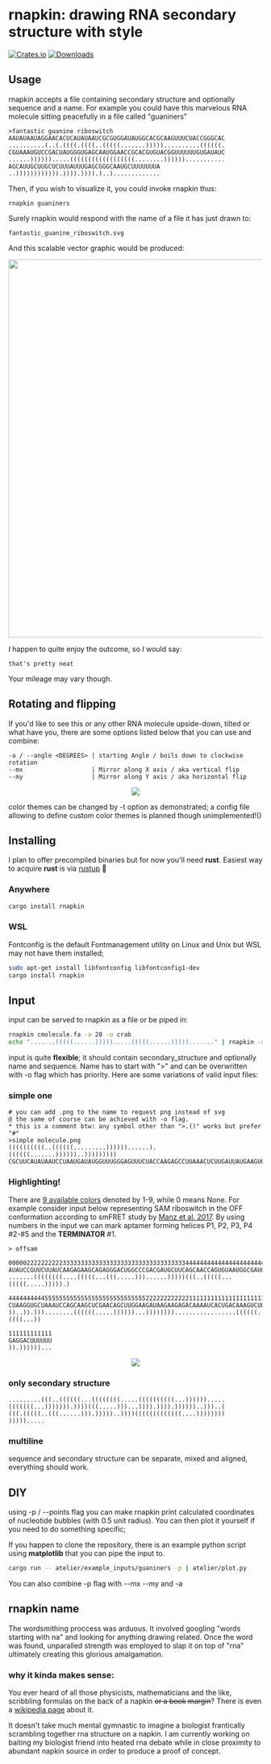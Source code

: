 
# rnapkin: drawing RNA secondary structure with style
[![Crates.io](https://img.shields.io/crates/v/rnapkin?color=F55353)](https://crates.io/crates/rnapkin)
[![Downloads](https://img.shields.io/crates/d/rnapkin?color=FEB139)](https://crates.io/crates/rnapkin)

## Usage
rnapkin accepts a file containing secondary structure and optionally sequence and a name.
For example you could have this marvelous RNA molecule sitting peacefully
in a file called "guaniners"
```text
>fantastic guanine riboswitch
AAUAUAAUAGGAACACUCAUAUAAUCGCGUGGAUAUGGCACGCAAGUUUCUACCGGGCAC
..........(..(.((((.((((..(((((.......)))))..........((((((.
CGUAAAUGUCCGACUAUGGGUGAGCAAUGGAACCGCACGUGUACGGUUUUUUGUGAUAUC
......)))))).....((((((((((((((((((........))))))...........
AGCAUUGCUUGCUCUUUAUUUGAGCGGGCAAUGCUUUUUUUA
..)))))))))))).)))).)))).)..).............
```
Then, if you wish to visualize it, you could invoke rnapkin thus:
```
rnapkin guaniners
```
Surely rnapkin would respond with the name of a file it has just drawn to:
```
fantastic_guanine_riboswitch.svg
```
And this scalable vector graphic would be produced:
<p align="center">
 <img src="https://raw.githubusercontent.com/ukmrs/gallery/main/rnapkin/v0.3.0/guaniners.svg" height="750"/>
</p>

*I* happen to quite enjoy the outcome, so *I* would say:
```
that's pretty neat
```
Your mileage may vary though.

## Rotating and flipping
If you'd like to see this or any other RNA molecule upside-down, tilted or what have you, there are
some options listed below that you can use and combine:
```text
-a / --angle <DEGREES> | starting Angle / boils down to clockwise rotation
--mx                   | Mirror along X axis / aka vertical flip
--my                   | Mirror along Y axis / aka horizontal flip
```
<p align="center">
 <img src="https://raw.githubusercontent.com/ukmrs/gallery/main/rnapkin/v0.3.0/angle_mirror_demo.png" />
</p>

color themes can be changed by -t option as demonstrated; a config file allowing to define custom color themes
is planned though unimplemented!()

## Installing
I plan to offer precompiled binaries but for now
you'll need **rust**. Easiest way to acquire **rust** is via [rustup](https://rustup.rs) :crab:

### Anywhere
```bash
cargo install rnapkin
```
### WSL
Fontconfig is the default Fontmanagement utility on Linux and Unix but WSL may not have them installed;
```bash
sudo apt-get install libfontconfig libfontconfig1-dev
cargo install rnapkin
```

## Input
input can be served to rnapkin as a file or be piped in:

```bash
rnapkin cmolecule.fa -a 20 -o crab
echo ".......(((((......))))).....(((((......)))))......." | rnapkin -a 20 -o crab
```

input is quite **flexible**; it should contain secondary_structure and optionally
name and sequence. Name has to start with ">" and can be overwritten with -o flag
which has priority. Here are some variations of valid input files:

### simple one

```text
# you can add .png to the name to request png instead of svg
@ the same of course can be achieved with -o flag.
* this is a comment btw: any symbol other than ">.()" works but prefer "#"
>simple molecule.png
((((((((((..((((((.........))))))......).((((((.......))))))..)))))))))
CGCUUCAUAUAAUCCUAAUGAUAUGGUUUGGGAGUUUCUACCAAGAGCCUUAAACUCUUGAUUAUGAAGUG
```

### Highlighting!
There are [9 available colors](https://docs.rs/rnapkin/0.3.2/rnapkin/draw/colors/default_pallette/constant.HIGHLIGHTS.html) 
denoted by 1-9, while 0 means None.
For example consider input below representing SAM riboswitch in the OFF conformation
according to smFRET study by [Manz et al. 2017](https://doi.org/10.1038/nchembio.2476).
By using numbers in the input we can mark aptamer forming helices P1, P2, P3, P4 #2-#5 and
the **TERMINATOR** #1.

```text
> offsam

0000022222222223333333333333333333333333333333333444444444444444444444444444444
AUAUCCGUUCUUAUCAAGAGAAGCAGAGGGACUGGCCCGACGAUGCUUCAGCAACCAGUGUAAUGGCGAUCAGCCAUGA
.......((((((((....(((((...(((.....)))......)))))(((..(((((...(((((.....))))).)

4444444444555555555555555555555555555522222222222211111111111111111111111111111
CUAAGGUGCUAAAUCCAGCAAGCUCGAACAGCUUGGAAGAUAAGAAGAGACAAAAUCACUGACAAAGUCUUCUUCUUAA
))..)).)))........((((((.....))))))...)))))))).................((((((.((((...))

111111111111
GAGGACUUUUUU
)).))))))...
```

<p align="center">
 <img src="https://raw.githubusercontent.com/ukmrs/gallery/main/rnapkin/v0.3.2/offsam.svg" />
</p>

### only secondary structure

```text
.........(((..((((((...((((((((.....((((((((((...)))))).....
(((((((...))))))).))))(((.....)))...)))).)))).))))))..)))..(
(((.(((((..(((......))).)))))..))))(((((((((((((....))))))))
))))).....
```

### multiline
sequence and secondary structure can be separate,
mixed and aligned, everything should work.

## DIY
using -p / --points flag you can make rnapkin print calculated coordinates
of nucleotide bubbles (with 0.5 unit radius). You can then plot it
yourself if you need to do something specific;

If you happen to clone the repository, there is an example python
script using **matplotlib** that you can pipe the input to.

```bash
cargo run -- atelier/example_inputs/guaniners -p | atelier/plot.py
```

You can also combine -p flag with --mx --my and -a

## rnapkin name
The wordsmithing proccess was arduous. It involved
googling "words starting with na" and looking for anything drawing related.
Once the word was found, unparalled strength was employed to slap it on top of "rna"
ultimately creating this glorious amalgamation.
### why it kinda makes sense:
You ever heard of all those physicists, mathematicians and the like, scribbling formulas on the
back of a napkin ~~or a book margin~~? There is even a [wikipedia page](https://en.wikipedia.org/wiki/Back-of-the-envelope_calculation) about it.

It doesn't take much mental gymnastic to imagine a biologist frantically scrambling together
rna structure on a napkin. I am currently working on baiting my biologist 
friend into heated rna debate while in close proximity to abundant napkin source
in order to produce a proof of concept.

